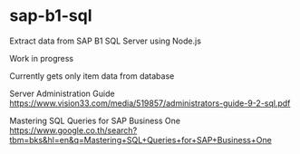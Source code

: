# sap-b1-sql
Extract data from SAP B1 SQL Server using Node.js

Work in progress

Currently gets only item data from database

Server Administration Guide
https://www.vision33.com/media/519857/administrators-guide-9-2-sql.pdf

Mastering SQL Queries for SAP Business One
https://www.google.co.th/search?tbm=bks&hl=en&q=Mastering+SQL+Queries+for+SAP+Business+One

